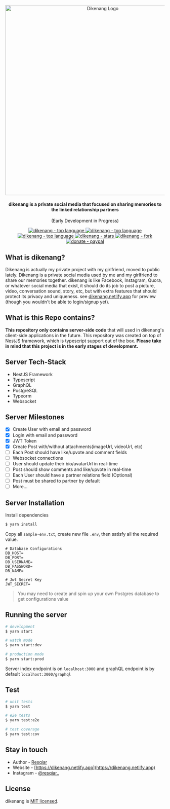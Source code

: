 <p align="center">
  <a href="https://dikenang.netlify.app" target="_blank"><img src="https://i.imgur.com/irBDntm.png" width="600" alt="Dikenang Logo" /></a>
</p>
 <h4 align="center">dikenang is a private social media that focused on sharing memories to the linked relationship partners</h4>
 <p align="center">(Early Development in Progress)</p>
<p align="center">
  <a href="https://github.com/resqiar/dikenang-server" target="_blank">
    <img src="https://img.shields.io/github/languages/top/resqiar/dikenang-server?style=for-the-badge" alt="dikenang - top language" />
  </a>
  <a href="https://github.com/resqiar/dikenang-server" target="_blank">
    <img src="https://img.shields.io/github/license/resqiar/dikenang-server?style=for-the-badge" alt="dikenang - top language" />
  </a>
  <a href="https://github.com/resqiar/dikenang-server" target="_blank">
    <img src="https://img.shields.io/github/last-commit/resqiar/dikenang-server?style=for-the-badge" alt="dikenang - top language" />
  </a>
  <a href="https://github.com/resqiar/dikenang-server" target="_blank">
    <img src="https://img.shields.io/github/stars/resqiar/dikenang-server?style=for-the-badge" alt="dikenang - stars" />
  </a>
  <a href="https://github.com/resqiar/dikenang-server" target="_blank">
    <img src="https://img.shields.io/github/forks/resqiar/dikenang-server?style=for-the-badge" alt="dikenang - fork" />
  </a>
  <a href="https://paypal.me/resqiar" target="_blank">
    <img src="https://img.shields.io/badge/Donate-PayPal-ff3f59.svg?style=for-the-badge" alt="donate - paypal" />
  </a>
</p>


## What is dikenang?

Dikenang is actually my private project with my girlfriend, moved to public lately. Dikenang is a private social media used by me and my girlfriend to share our memories together. dikenang is like Facebook, Instagram, Quora, or whatever social media that exist, it should do its job to post a picture, video, conversation sound, story, etc, but with extra features that should protect its privacy and uniqueness. see [dikenang.netlify.app](https://dikenang.netlify.app) for preview (though you wouldn't be able to login/signup yet).

## What is this Repo contains?

**This repository only contains server-side code** that will used in dikenang's client-side applications in the future. This repository was created on top of NestJS framework, which is typescript support out of the box. **Please take in mind that this project is in the early stages of development.**

## Server Tech-Stack

- NestJS Framework
- Typescript
- GraphQL
- PostgreSQL
- Typeorm
- Websocket

## Server Milestones

- [x] Create User with email and password
- [x] Login with email and password
- [x] JWT Token
- [x] Create Post with/without attachments(imageUrl, videoUrl, etc)
- [ ] Each Post should have like/upvote and comment fields
- [ ] Websocket connections
- [ ] User should update their bio/avatarUrl in real-time
- [ ] Post should show comments and like/upvote in real-time
- [ ] Each User should have a partner relations field (Optional)
- [ ] Post must be shared to partner by default
- [ ] More...

## Server Installation

Install dependencies
```bash
$ yarn install
```
Copy all `sample-env.txt`, create new file `.env`, then satisfy all the required value.
```
# Database Configurations
DB_HOST=
DB_PORT=
DB_USERNAME=
DB_PASSWORD=
DB_NAME=

# Jwt Secret Key
JWT_SECRET=
```
> You may need to create and spin up your own Postgres database to get configurations value

## Running the server

```bash
# development
$ yarn start

# watch mode
$ yarn start:dev

# production mode
$ yarn start:prod
```
Server index endpoint is on `localhost:3000` and graphQL endpoint is by default `localhost:3000/graphql`

## Test

```bash
# unit tests
$ yarn test

# e2e tests
$ yarn test:e2e

# test coverage
$ yarn test:cov
```

## Stay in touch

- Author - [Resqiar](https://github.com/resqiar)
- Website - [https://dikenang.netlify.app](https://dikenang.netlify.app)
- Instagram - [@resqiar_](https://instagram.com/resqiar)

## License

dikenang is [MIT licensed](LICENSE).
